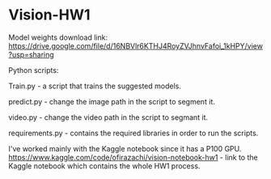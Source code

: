 # Vision-HW1
Model weights download link:
https://drive.google.com/file/d/16NBVlr6KTHJ4RoyZVJhnvFafoi_1kHPY/view?usp=sharing


Python scripts:

Train.py - a script that trains the suggested models.

predict.py - change the image path in the script to segment it.

video.py - change the video path in the script to segmant it.

requirements.py - contains the required libraries in order to run the scripts.


I've worked mainly with the Kaggle notebook since it has a P100 GPU.
https://www.kaggle.com/code/ofirazachi/vision-notebook-hw1 - link to the Kaggle notebook which contains the whole HW1 process.
